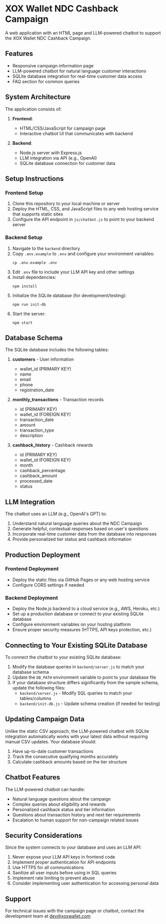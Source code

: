 # XOX Wallet NDC Cashback Campaign

A web application with an HTML page and LLM-powered chatbot to support the XOX Wallet NDC Cashback Campaign.

## Features

- Responsive campaign information page
- LLM-powered chatbot for natural language customer interactions
- SQLite database integration for real-time customer data access
- FAQ section for common queries

## System Architecture

The application consists of:

1. **Frontend**:
   - HTML/CSS/JavaScript for campaign page
   - Interactive chatbot UI that communicates with backend

2. **Backend**:
   - Node.js server with Express.js
   - LLM integration via API (e.g., OpenAI)
   - SQLite database connection for customer data

## Setup Instructions

### Frontend Setup

1. Clone this repository to your local machine or server
2. Deploy the HTML, CSS, and JavaScript files to any web hosting service that supports static sites
3. Configure the API endpoint in `js/chatbot.js` to point to your backend server

### Backend Setup

1. Navigate to the `backend` directory
2. Copy `.env.example` to `.env` and configure your environment variables:
   ```
   cp .env.example .env
   ```
3. Edit `.env` file to include your LLM API key and other settings
4. Install dependencies:
   ```
   npm install
   ```
5. Initialize the SQLite database (for development/testing):
   ```
   npm run init-db
   ```
6. Start the server:
   ```
   npm start
   ```

## Database Schema

The SQLite database includes the following tables:

1. **customers** - User information
   - wallet_id (PRIMARY KEY)
   - name
   - email
   - phone
   - registration_date

2. **monthly_transactions** - Transaction records
   - id (PRIMARY KEY)
   - wallet_id (FOREIGN KEY)
   - transaction_date
   - amount
   - transaction_type
   - description

3. **cashback_history** - Cashback rewards
   - id (PRIMARY KEY)
   - wallet_id (FOREIGN KEY)
   - month
   - cashback_percentage
   - cashback_amount
   - processed_date
   - status

## LLM Integration

The chatbot uses an LLM (e.g., OpenAI's GPT) to:

1. Understand natural language queries about the NDC Campaign
2. Generate helpful, contextual responses based on user's questions
3. Incorporate real-time customer data from the database into responses
4. Provide personalized tier status and cashback information

## Production Deployment

### Frontend Deployment
- Deploy the static files via GitHub Pages or any web hosting service
- Configure CORS settings if needed

### Backend Deployment
- Deploy the Node.js backend to a cloud service (e.g., AWS, Heroku, etc.)
- Set up a production database or connect to your existing SQLite database
- Configure environment variables on your hosting platform
- Ensure proper security measures (HTTPS, API keys protection, etc.)

## Connecting to Your Existing SQLite Database

To connect the chatbot to your existing SQLite database:

1. Modify the database queries in `backend/server.js` to match your database schema
2. Update the `DB_PATH` environment variable to point to your database file
3. If your database structure differs significantly from the sample schema, update the following files:
   - `backend/server.js` - Modify SQL queries to match your tables/columns
   - `backend/init-db.js` - Update schema creation (if needed for testing)

## Updating Campaign Data

Unlike the static CSV approach, the LLM-powered chatbot with SQLite integration automatically works with your latest data without requiring manual CSV updates. Your database should:

1. Have up-to-date customer transactions
2. Track the consecutive qualifying months accurately
3. Calculate cashback amounts based on the tier structure

## Chatbot Features

The LLM-powered chatbot can handle:

- Natural language questions about the campaign
- Complex queries about eligibility and rewards
- Personalized cashback status and tier information
- Questions about transaction history and next tier requirements
- Escalation to human support for non-campaign related issues

## Security Considerations

Since the system connects to your database and uses an LLM API:

1. Never expose your LLM API keys in frontend code
2. Implement proper authentication for API endpoints
3. Use HTTPS for all communications
4. Sanitize all user inputs before using in SQL queries
5. Implement rate limiting to prevent abuse
6. Consider implementing user authentication for accessing personal data

## Support

For technical issues with the campaign page or chatbot, contact the development team at dev@xoxwallet.com